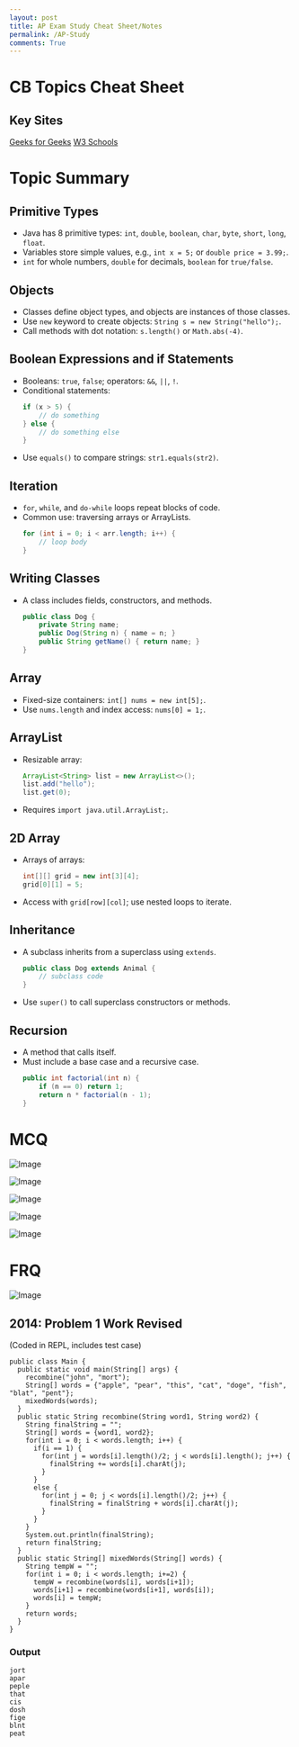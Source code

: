 ```yaml
---
layout: post
title: AP Exam Study Cheat Sheet/Notes
permalink: /AP-Study
comments: True
---
```

# CB Topics Cheat Sheet

## Key Sites
[Geeks for Geeks](https://www.geeksforgeeks.org/java/)
[W3 Schools](https://www.w3schools.com/java/)

# Topic Summary
## Primitive Types
- Java has 8 primitive types: `int`, `double`, `boolean`, `char`, `byte`, `short`, `long`, `float`.
- Variables store simple values, e.g., `int x = 5;` or `double price = 3.99;`.
- `int` for whole numbers, `double` for decimals, `boolean` for `true/false`.

## Objects
- Classes define object types, and objects are instances of those classes.
- Use `new` keyword to create objects: `String s = new String("hello");`.
- Call methods with dot notation: `s.length()` or `Math.abs(-4)`.

## Boolean Expressions and if Statements
- Booleans: `true`, `false`; operators: `&&`, `||`, `!`.
- Conditional statements:
  ```java
  if (x > 5) {
      // do something
  } else {
      // do something else
  }
  ```
- Use `equals()` to compare strings: `str1.equals(str2)`.

## Iteration
- `for`, `while`, and `do-while` loops repeat blocks of code.
- Common use: traversing arrays or ArrayLists.
  ```java
  for (int i = 0; i < arr.length; i++) {
      // loop body
  }
  ```

## Writing Classes
- A class includes fields, constructors, and methods.
  ```java
  public class Dog {
      private String name;
      public Dog(String n) { name = n; }
      public String getName() { return name; }
  }
  ```

## Array
- Fixed-size containers: `int[] nums = new int[5];`.
- Use `nums.length` and index access: `nums[0] = 1;`.

## ArrayList
- Resizable array: 
  ```java
  ArrayList<String> list = new ArrayList<>();
  list.add("hello");
  list.get(0);
  ```
- Requires `import java.util.ArrayList;`.

## 2D Array
- Arrays of arrays:
  ```java
  int[][] grid = new int[3][4];
  grid[0][1] = 5;
  ```
- Access with `grid[row][col]`; use nested loops to iterate.

## Inheritance
- A subclass inherits from a superclass using `extends`.
  ```java
  public class Dog extends Animal {
      // subclass code
  }
  ```
- Use `super()` to call superclass constructors or methods.

## Recursion
- A method that calls itself.
- Must include a base case and a recursive case.
  ```java
  public int factorial(int n) {
      if (n == 0) return 1;
      return n * factorial(n - 1);
  }
  ```

# MCQ

![Image](https://github.com/user-attachments/assets/cc276163-0bc3-4427-ae16-4317c21ef6a1)

![Image](https://github.com/user-attachments/assets/414773e2-ceb6-4c12-acbc-3508aa56acc2)

![Image](https://github.com/user-attachments/assets/e37a3ea3-26f2-4895-864a-5a9ec8b6c052)

![Image](https://github.com/user-attachments/assets/add2d5b8-fe92-4c91-8c96-df7f6081ffe0)

![Image](https://github.com/user-attachments/assets/50214dbd-88a4-4d91-a27d-edf16eeb1e50)

# FRQ

![Image](https://github.com/user-attachments/assets/88f062ba-c37c-4274-ae70-501dc553d7ec)

## 2014: Problem 1 Work Revised
(Coded in REPL, includes test case)
```
public class Main {
  public static void main(String[] args) {
    recombine("john", "mort");
    String[] words = {"apple", "pear", "this", "cat", "doge", "fish", "blat", "pent"};
    mixedWords(words);
  }
  public static String recombine(String word1, String word2) {
    String finalString = "";
    String[] words = {word1, word2};
    for(int i = 0; i < words.length; i++) {
      if(i == 1) {
        for(int j = words[i].length()/2; j < words[i].length(); j++) {
          finalString += words[i].charAt(j);
        }
      }
      else {
        for(int j = 0; j < words[i].length()/2; j++) {
          finalString = finalString + words[i].charAt(j);
        }
      }
    }
    System.out.println(finalString);
    return finalString;
  }
  public static String[] mixedWords(String[] words) {
    String tempW = "";
    for(int i = 0; i < words.length; i+=2) { 
      tempW = recombine(words[i], words[i+1]);
      words[i+1] = recombine(words[i+1], words[i]);
      words[i] = tempW;
    }
    return words;
  }
}
```
### Output
```
jort
apar
peple
that
cis
dosh
fige
blnt
peat
```